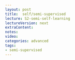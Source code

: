 ```yaml
---
layout: post
title:  self/semi-supervised
lecture: S2-semi-self-learning
lectureVersion: next
extraContent:   
notes: 
video:  
categories: advanced 
tags:
- semi-supervised
---
```

